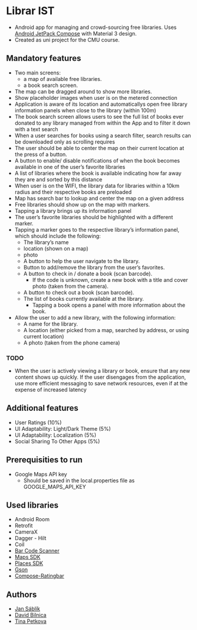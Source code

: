 # Librar IST

* Android app for managing and crowd-sourcing free libraries. Uses [Android JetPack Compose](https://developer.android.com/jetpack) with Material 3 design.
* Created as uni project for the CMU course.

## Mandatory features
* Two main screens: 
  * a map of available free libraries.
  * a book search screen.
* The map can be dragged around to show more libraries.
* Show placeholder images when user is on the metered connection
* Application is aware of its location and automaticallys open free library information panels when close to the library (within 100m)
* The book search screen allows users to see the full list of books ever donated to any library managed from within the App and to filter it down with a text search
* When a user searches for books using a search filter, search results can be downloaded only as scrolling requires
* The user should be able to center the map on their current location at the press of a button. 
* A button to enable/ disable notifications of when the book becomes available in one of the user’s favorite libraries
* A list of libraries where the book is available indicating how far away they are and sorted by this distance
* When user is on the WIFI, the library data for libraries within a 10km radius and their respective books are preloaded
* Map has search bar to lookup and center the map on a given address
*	Free libraries should show up on the map with markers. 
*	Tapping a library brings up its information panel
*	The user’s favorite libraries should be highlighted with a different marker. 
*	Tapping a marker goes to the respective library’s information panel, which should include the following: 
    *	The library’s name  
    *	location (shown on a map)
    *	photo
    *	A button to help the user navigate to the library. 
    *	Button to add/remove the library from the user’s favorites. 
    *	A button to check in / donate a book (scan barcode).
        *	If the code is unknown, create a new book with a title and cover photo (taken from the camera).
    *	A button to check out a book (scan barcode). 
    *	The list of books currently available at the library. 
        * Tapping a book opens a panel with more information about the book. 	
* Allow the user to add a new library, with the following information: 
    * A name for the library. 
    * A location (either picked from a map, searched by address, or using current location) 
    * A photo (taken from the phone camera)
 
### TODO
* When the user is actively viewing a library or book, ensure that any new content shows up quickly. If the user disengages from the application, use more efficient messaging to save network resources, even if at the expense of increased latency

## Additional features
* User Ratings (10%)
* UI Adaptability: Light/Dark Theme (5%)
* UI Adaptability: Localization (5%)
* Social Sharing To Other Apps (5%)

## Prerequisities to run
* Google Maps API key
  * Should be saved in the local.properties file as GOOGLE_MAPS_API_KEY 

## Used libraries
* Android Room
* Retrofit
* CameraX
* Dagger - Hilt
* Coil
* [Bar Code Scanner](https://developers.google.com/ml-kit/vision/barcode-scanning/code-scanner)
* [Maps SDK](https://developers.google.com/maps/documentation/android-sdk/overview)
* [Places SDK](https://developers.google.com/maps/documentation/places/android-sdk/overview)
* [Gson](https://github.com/google/gson)
* [Compose-Ratingbar](https://github.com/a914-gowtham/compose-ratingbar)


## Authors
* [Jan Sáblík](https://github.com/sablikj)
* [David Bilnica](https://github.com/dbilnica)
* [Tina Petkova](https://github.com/tina5kova)

